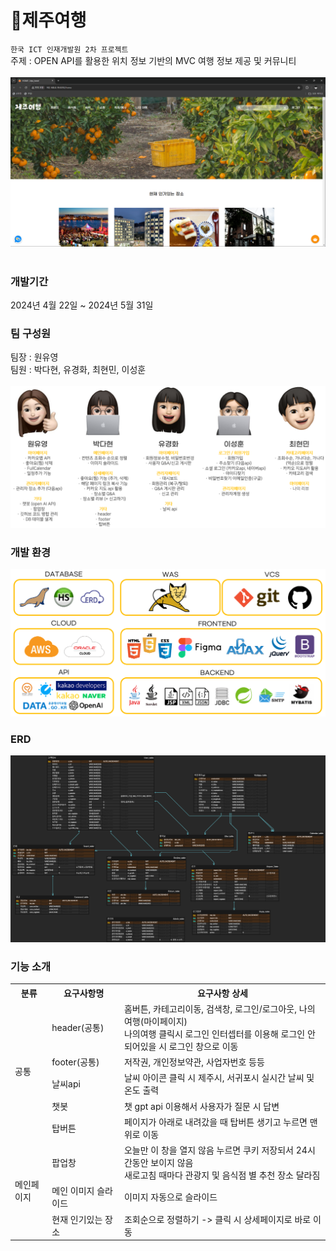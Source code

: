 # :tangerine:제주여행
`한국 ICT 인재개발원 2차 프로젝트`<br>
주제 : OPEN API를 활용한 위치 정보 기반의 MVC 여행 정보 제공 및 커뮤니티<br><br>
![메인페이지](https://github.com/o0oiiiiing/ICT_project02/blob/main/%EB%A9%94%EC%9D%B8%ED%8E%98%EC%9D%B4%EC%A7%80.png)<br>
<br>

### 개발기간
2024년 4월 22일 ~ 2024년 5월 31일

### 팀 구성원
팀장 : 원유영<br>
팀원 : 박다현, 유경화, 최현민, 이성훈<br><br>
![팀 구성원](https://github.com/o0oiiiiing/ICT_project02/blob/main/%ED%8C%80%20%EA%B5%AC%EC%84%B1%EC%9B%90.png)

### 개발 환경
![개발 환경](https://github.com/o0oiiiiing/ICT_project02/blob/main/%EA%B0%9C%EB%B0%9C%ED%99%98%EA%B2%BD.png)

### ERD
![ERD](https://github.com/o0oiiiiing/ICT_project02/blob/main/ERD.png)

### 기능 소개
<table>
  <tr>
    <th>분류</th>
    <th>요구사항명</th>
    <th>요구사항 상세</th>
  </tr>
  <tr>
    <td rowspan="5">공통</td>
    <td>header(공통)</td>
    <td>홈버튼, 카테고리이동, 검색창, 로그인/로그아웃, 나의여행(마이페이지)<br>나의여행 클릭시 로그인 인터셉터를 이용해 로그인 안되어있을 시 로그인 창으로 이동</td>
  </tr>
  <tr>
    <td>footer(공통)</td>
    <td>저작권, 개인정보약관, 사업자번호 등등</td>
  </tr>
  <tr>
    <td>날씨api</td>
    <td>날씨 아이콘 클릭 시 제주시, 서귀포시 실시간 날씨 및 온도 출력</td>
  </tr>
  <tr>
    <td>챗봇</td>
    <td>챗 gpt api 이용해서 사용자가 질문 시 답변</td>
  </tr>
  <tr>
    <td>탑버튼</td>
    <td>페이지가 아래로 내려갔을 때 탑버튼 생기고 누르면 맨 위로 이동</td>
  </tr>
  <tr> 
    <td rowspan="3">메인페이지</td>
    <td>팝업창</td>
    <td>오늘만 이 창을 열지 않음 누르면 쿠키 저장되서 24시간동안 보이지 않음<br>새로고침 때마다 관광지 및 음식점 별 추천 장소 달라짐</td>
  </tr>
  <tr>
    <td>메인 이미지 슬라이드</td>
    <td>이미지 자동으로 슬라이드</td>
  </tr>
  <tr>
    <td>현재 인기있는 장소</td>
    <td>조회순으로 정렬하기 -> 클릭 시 상세페이지로 바로 이동</td>
  </tr>
  
</table>





